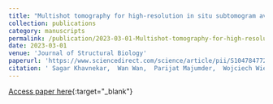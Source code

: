 ```yaml
---
title: "Multishot tomography for high-resolution in situ subtomogram averaging"
collection: publications
category: manuscripts
permalink: /publication/2023-03-01-Multishot-tomography-for-high-resolution-in-situ-subtomogram-averaging
date: 2023-03-01
venue: 'Journal of Structural Biology'
paperurl: 'https://www.sciencedirect.com/science/article/pii/S1047847722000818'
citation: ' Sagar Khavnekar,  Wan Wan,  Parijat Majumder,  Wojciech Wietrzynski,  Philipp Erdmann,  Juergen Plitzko, &quot;Multishot tomography for high-resolution in situ subtomogram averaging.&quot; Journal of Structural Biology, 2023.'
---
```

[Access paper here](https://www.sciencedirect.com/science/article/pii/S1047847722000818){:target="_blank"}
